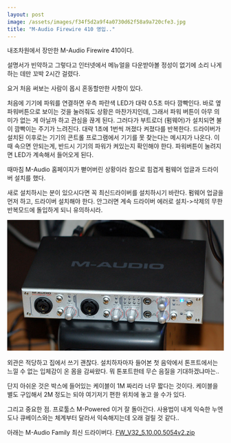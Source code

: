 ```yaml
---
layout: post
image: /assets/images/f34f5d2a9f4a0730d62f58a9a720cfe3.jpg
title: "M-Audio Firewire 410 영입.."
---
```


내조차원에서 장만한 M-Audio Firewire 410이다.

설명서가 빈약하고 그렇다고 인터넷에서 메뉴얼을 다운받아볼 정성이 없기에 소리 나게 하는 데만 꼬박 2시간 걸렸다.

요거 처음 써보는 사람이 몹시 혼동할만한 사항이 있다. 

처음에 기기에 파워를 연결하면 우측 파란색 LED가 대략 0.5초 마다 깜빡인다. 바로 옆 파워버튼으로 보이는 것을 눌러줘도 상황은 마찬가지인데, 그래서 파워 버튼이 아무 의미가 없는 게 아닐까 하고 관심을 끊게 된다. 그러다가 부트로더 (펌웨어)가 설치되면 불이 깜빡이는 주기가 느려진다. 대략 1초에 1번씩 꺼졌다 켜졌다를 반복한다. 드라이버가 설치된 이후로는 기기의 콘트롤 프로그램에서 기기를 못 찾는다는 메시지가 나온다. 이 때 속으면 안되는게, 반드시 기기의 파워가 켜있는지 확인해야 한다. 파워버튼이 눌려지면 LED가 계속해서 들어오게 된다.

때마침 M-Audio 홈페이지가 뻗어버린 상황이라 참으로 힘겹게 펌웨어 업글과 드라이버 설치를 했다.

새로 설치하시는 분이 있으시다면 꼭 최신드라이버를 설치하시기 바란다. 펌웨어 업글을 먼저 하고, 드라이버 설치해야 한다. 안그러면 계속 드라이버 에러로 설치->삭제의 무한 반복모드에 돌입하게 되니 유의하시라.

![image](/assets/images/f34f5d2a9f4a0730d62f58a9a720cfe3.jpg)

외관은 적당하고 집에서 쓰기 괜찮다. 설치하자마자 들어본 첫 음악에서 톤프트에서는 느낄 수 없는 입체감이 온 몸을 감싸왔다. 뭐 톤포트한테 무슨 음질을 기대하겠냐마는..

단지 아쉬운 것은 박스에 들어있는 케이블이 1M 짜리라 너무 짧다는 것이다. 케이블을 별도 구입해서 2M 정도는 되야 여기저기 편한 위치에 놓고 쓸 수가 있다.

그리고 중요한 점. 프로툴스 M-Powered 이거 잘 돌아간다. 사용법이 내게 익숙한 누엔도나 큐베이스와는 체계부터 달라서 익숙해지는데 오래 걸릴 것 같다..

아래는 M-Audio Family 최신 드라이버다.
[ FW_V32_5.10.00.5054v2.zip](http://tonebrew.tistory.com/attachment/cfile23.uf@2726BB3D58710B2417B6FA.zip)



